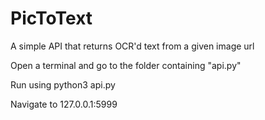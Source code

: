 # PicToText
A simple API that returns OCR'd text from a given image url

Open a terminal and go to the folder containing "api.py"

Run using python3 api.py

Navigate to 127.0.0.1:5999

